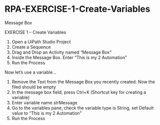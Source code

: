 # RPA-EXERCISE-1-Create-Variables
Message Box


EXERCISE 1 – Create Variables
1. Open a UiPath Studio Project
2. Create a Sequence
3. Drag and Drop an Activity named “Message Box”
4. Inside the Message Box. Enter “This is my 2 Automation”
5. Run the Process

Now let’s use a variable…
1) Remove the Text from the Message Box you recently created. Now the filed should be empty
2) In the message box field, press Ctrl+K (Shortcut key for creating a variable)
3) Enter variable name strMessage
4) Go to the variables pane, check the variable type is String, set Default value to “This is my 2 Automation”
5) Run the Process
